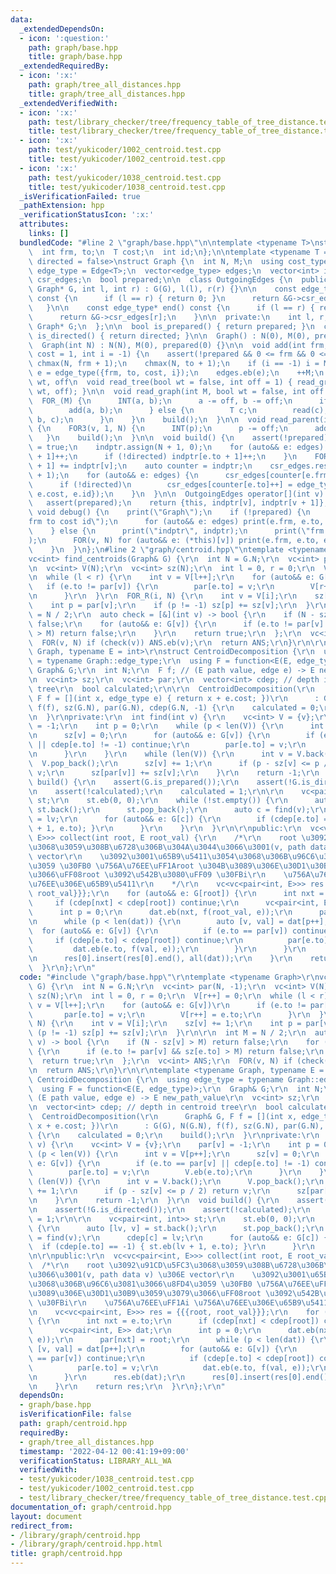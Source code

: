 ```yaml
---
data:
  _extendedDependsOn:
  - icon: ':question:'
    path: graph/base.hpp
    title: graph/base.hpp
  _extendedRequiredBy:
  - icon: ':x:'
    path: graph/tree_all_distances.hpp
    title: graph/tree_all_distances.hpp
  _extendedVerifiedWith:
  - icon: ':x:'
    path: test/library_checker/tree/frequency_table_of_tree_distance.test.cpp
    title: test/library_checker/tree/frequency_table_of_tree_distance.test.cpp
  - icon: ':x:'
    path: test/yukicoder/1002_centroid.test.cpp
    title: test/yukicoder/1002_centroid.test.cpp
  - icon: ':x:'
    path: test/yukicoder/1038_centroid.test.cpp
    title: test/yukicoder/1038_centroid.test.cpp
  _isVerificationFailed: true
  _pathExtension: hpp
  _verificationStatusIcon: ':x:'
  attributes:
    links: []
  bundledCode: "#line 2 \"graph/base.hpp\"\n\ntemplate <typename T>\nstruct Edge {\n\
    \  int frm, to;\n  T cost;\n  int id;\n};\n\ntemplate <typename T = int, bool\
    \ directed = false>\nstruct Graph {\n  int N, M;\n  using cost_type = T;\n  using\
    \ edge_type = Edge<T>;\n  vector<edge_type> edges;\n  vector<int> indptr;\n  vector<edge_type>\
    \ csr_edges;\n  bool prepared;\n\n  class OutgoingEdges {\n  public:\n    OutgoingEdges(const\
    \ Graph* G, int l, int r) : G(G), l(l), r(r) {}\n\n    const edge_type* begin()\
    \ const {\n      if (l == r) { return 0; }\n      return &G->csr_edges[l];\n \
    \   }\n\n    const edge_type* end() const {\n      if (l == r) { return 0; }\n\
    \      return &G->csr_edges[r];\n    }\n\n  private:\n    int l, r;\n    const\
    \ Graph* G;\n  };\n\n  bool is_prepared() { return prepared; }\n  constexpr bool\
    \ is_directed() { return directed; }\n\n  Graph() : N(0), M(0), prepared(0) {}\n\
    \  Graph(int N) : N(N), M(0), prepared(0) {}\n\n  void add(int frm, int to, T\
    \ cost = 1, int i = -1) {\n    assert(!prepared && 0 <= frm && 0 <= to);\n   \
    \ chmax(N, frm + 1);\n    chmax(N, to + 1);\n    if (i == -1) i = M;\n    auto\
    \ e = edge_type({frm, to, cost, i});\n    edges.eb(e);\n    ++M;\n  }\n\n  //\
    \ wt, off\n  void read_tree(bool wt = false, int off = 1) { read_graph(N - 1,\
    \ wt, off); }\n\n  void read_graph(int M, bool wt = false, int off = 1) {\n  \
    \  FOR_(M) {\n      INT(a, b);\n      a -= off, b -= off;\n      if (!wt) {\n\
    \        add(a, b);\n      } else {\n        T c;\n        read(c);\n        add(a,\
    \ b, c);\n      }\n    }\n    build();\n  }\n\n  void read_parent(int off = 1)\
    \ {\n    FOR3(v, 1, N) {\n      INT(p);\n      p -= off;\n      add(p, v);\n \
    \   }\n    build();\n  }\n\n  void build() {\n    assert(!prepared);\n    prepared\
    \ = true;\n    indptr.assign(N + 1, 0);\n    for (auto&& e: edges) {\n      indptr[e.frm\
    \ + 1]++;\n      if (!directed) indptr[e.to + 1]++;\n    }\n    FOR(v, N) indptr[v\
    \ + 1] += indptr[v];\n    auto counter = indptr;\n    csr_edges.resize(indptr.back()\
    \ + 1);\n    for (auto&& e: edges) {\n      csr_edges[counter[e.frm]++] = e;\n\
    \      if (!directed)\n        csr_edges[counter[e.to]++] = edge_type({e.to, e.frm,\
    \ e.cost, e.id});\n    }\n  }\n\n  OutgoingEdges operator[](int v) const {\n \
    \   assert(prepared);\n    return {this, indptr[v], indptr[v + 1]};\n  }\n\n \
    \ void debug() {\n    print(\"Graph\");\n    if (!prepared) {\n      print(\"\
    frm to cost id\");\n      for (auto&& e: edges) print(e.frm, e.to, e.cost, e.id);\n\
    \    } else {\n      print(\"indptr\", indptr);\n      print(\"frm to cost id\"\
    );\n      FOR(v, N) for (auto&& e: (*this)[v]) print(e.frm, e.to, e.cost, e.id);\n\
    \    }\n  }\n};\n#line 2 \"graph/centroid.hpp\"\ntemplate <typename Graph>\r\n\
    vc<int> find_centroids(Graph& G) {\r\n  int N = G.N;\r\n  vc<int> par(N, -1);\r\
    \n  vc<int> V(N);\r\n  vc<int> sz(N);\r\n  int l = 0, r = 0;\r\n  V[r++] = 0;\r\
    \n  while (l < r) {\r\n    int v = V[l++];\r\n    for (auto&& e: G[v])\r\n   \
    \   if (e.to != par[v]) {\r\n        par[e.to] = v;\r\n        V[r++] = e.to;\r\
    \n      }\r\n  }\r\n  FOR_R(i, N) {\r\n    int v = V[i];\r\n    sz[v] += 1;\r\n\
    \    int p = par[v];\r\n    if (p != -1) sz[p] += sz[v];\r\n  }\r\n\r\n  int M\
    \ = N / 2;\r\n  auto check = [&](int v) -> bool {\r\n    if (N - sz[v] > M) return\
    \ false;\r\n    for (auto&& e: G[v]) {\r\n      if (e.to != par[v] && sz[e.to]\
    \ > M) return false;\r\n    }\r\n    return true;\r\n  };\r\n  vc<int> ANS;\r\n\
    \  FOR(v, N) if (check(v)) ANS.eb(v);\r\n  return ANS;\r\n}\r\n\r\ntemplate <typename\
    \ Graph, typename E = int>\r\nstruct CentroidDecomposition {\r\n  using edge_type\
    \ = typename Graph::edge_type;\r\n  using F = function<E(E, edge_type)>;\r\n \
    \ Graph& G;\r\n  int N;\r\n  F f; // (E path value, edge e) -> E new_path_value\r\
    \n  vc<int> sz;\r\n  vc<int> par;\r\n  vector<int> cdep; // depth in centroid\
    \ tree\r\n  bool calculated;\r\n\r\n  CentroidDecomposition(\r\n      Graph& G,\
    \ F f = [](int x, edge_type e) { return x + e.cost; })\r\n      : G(G), N(G.N),\
    \ f(f), sz(G.N), par(G.N), cdep(G.N, -1) {\r\n    calculated = 0;\r\n    build();\r\
    \n  }\r\nprivate:\r\n  int find(int v) {\r\n    vc<int> V = {v};\r\n    par[v]\
    \ = -1;\r\n    int p = 0;\r\n    while (p < len(V)) {\r\n      int v = V[p++];\r\
    \n      sz[v] = 0;\r\n      for (auto&& e: G[v]) {\r\n        if (e.to == par[v]\
    \ || cdep[e.to] != -1) continue;\r\n        par[e.to] = v;\r\n        V.eb(e.to);\r\
    \n      }\r\n    }\r\n    while (len(V)) {\r\n      int v = V.back();\r\n    \
    \  V.pop_back();\r\n      sz[v] += 1;\r\n      if (p - sz[v] <= p / 2) return\
    \ v;\r\n      sz[par[v]] += sz[v];\r\n    }\r\n    return -1;\r\n  }\r\n  void\
    \ build() {\r\n    assert(G.is_prepared());\r\n    assert(!G.is_directed());\r\
    \n    assert(!calculated);\r\n    calculated = 1;\r\n\r\n    vc<pair<int, int>>\
    \ st;\r\n    st.eb(0, 0);\r\n    while (!st.empty()) {\r\n      auto [lv, v] =\
    \ st.back();\r\n      st.pop_back();\r\n      auto c = find(v);\r\n      cdep[c]\
    \ = lv;\r\n      for (auto&& e: G[c]) {\r\n        if (cdep[e.to] == -1) { st.eb(lv\
    \ + 1, e.to); }\r\n      }\r\n    }\r\n  }\r\n\r\npublic:\r\n  vc<vc<pair<int,\
    \ E>>> collect(int root, E root_val) {\r\n    /*\r\n    root \u3092\u91CD\u5FC3\
    \u3068\u3059\u308B\u6728\u306B\u304A\u3044\u3066\u3001(v, path data v) \u306E\
    \ vector\r\n    \u3092\u3001\u65B9\u5411\u3054\u3068\u306B\u96C6\u3081\u3066\u8FD4\
    \u3059 \u30FB0 \u756A\u76EE\uFF1Aroot \u304B\u3089\u306E\u30D1\u30B9\u3059\u3079\
    \u3066\uFF08root \u3092\u542B\u3080\uFF09 \u30FBi\r\n    \u756A\u76EE\uFF1Ai \u756A\
    \u76EE\u306E\u65B9\u5411\r\n    */\r\n    vc<vc<pair<int, E>>> res = {{{root,\
    \ root_val}}};\r\n    for (auto&& e: G[root]) {\r\n      int nxt = e.to;\r\n \
    \     if (cdep[nxt] < cdep[root]) continue;\r\n      vc<pair<int, E>> dat;\r\n\
    \      int p = 0;\r\n      dat.eb(nxt, f(root_val, e));\r\n      par[nxt] = root;\r\
    \n      while (p < len(dat)) {\r\n        auto [v, val] = dat[p++];\r\n      \
    \  for (auto&& e: G[v]) {\r\n          if (e.to == par[v]) continue;\r\n     \
    \     if (cdep[e.to] < cdep[root]) continue;\r\n          par[e.to] = v;\r\n \
    \         dat.eb(e.to, f(val, e));\r\n        }\r\n      }\r\n      res.eb(dat);\r\
    \n      res[0].insert(res[0].end(), all(dat));\r\n    }\r\n    return res;\r\n\
    \  }\r\n};\r\n"
  code: "#include \"graph/base.hpp\"\r\ntemplate <typename Graph>\r\nvc<int> find_centroids(Graph&\
    \ G) {\r\n  int N = G.N;\r\n  vc<int> par(N, -1);\r\n  vc<int> V(N);\r\n  vc<int>\
    \ sz(N);\r\n  int l = 0, r = 0;\r\n  V[r++] = 0;\r\n  while (l < r) {\r\n    int\
    \ v = V[l++];\r\n    for (auto&& e: G[v])\r\n      if (e.to != par[v]) {\r\n \
    \       par[e.to] = v;\r\n        V[r++] = e.to;\r\n      }\r\n  }\r\n  FOR_R(i,\
    \ N) {\r\n    int v = V[i];\r\n    sz[v] += 1;\r\n    int p = par[v];\r\n    if\
    \ (p != -1) sz[p] += sz[v];\r\n  }\r\n\r\n  int M = N / 2;\r\n  auto check = [&](int\
    \ v) -> bool {\r\n    if (N - sz[v] > M) return false;\r\n    for (auto&& e: G[v])\
    \ {\r\n      if (e.to != par[v] && sz[e.to] > M) return false;\r\n    }\r\n  \
    \  return true;\r\n  };\r\n  vc<int> ANS;\r\n  FOR(v, N) if (check(v)) ANS.eb(v);\r\
    \n  return ANS;\r\n}\r\n\r\ntemplate <typename Graph, typename E = int>\r\nstruct\
    \ CentroidDecomposition {\r\n  using edge_type = typename Graph::edge_type;\r\n\
    \  using F = function<E(E, edge_type)>;\r\n  Graph& G;\r\n  int N;\r\n  F f; //\
    \ (E path value, edge e) -> E new_path_value\r\n  vc<int> sz;\r\n  vc<int> par;\r\
    \n  vector<int> cdep; // depth in centroid tree\r\n  bool calculated;\r\n\r\n\
    \  CentroidDecomposition(\r\n      Graph& G, F f = [](int x, edge_type e) { return\
    \ x + e.cost; })\r\n      : G(G), N(G.N), f(f), sz(G.N), par(G.N), cdep(G.N, -1)\
    \ {\r\n    calculated = 0;\r\n    build();\r\n  }\r\nprivate:\r\n  int find(int\
    \ v) {\r\n    vc<int> V = {v};\r\n    par[v] = -1;\r\n    int p = 0;\r\n    while\
    \ (p < len(V)) {\r\n      int v = V[p++];\r\n      sz[v] = 0;\r\n      for (auto&&\
    \ e: G[v]) {\r\n        if (e.to == par[v] || cdep[e.to] != -1) continue;\r\n\
    \        par[e.to] = v;\r\n        V.eb(e.to);\r\n      }\r\n    }\r\n    while\
    \ (len(V)) {\r\n      int v = V.back();\r\n      V.pop_back();\r\n      sz[v]\
    \ += 1;\r\n      if (p - sz[v] <= p / 2) return v;\r\n      sz[par[v]] += sz[v];\r\
    \n    }\r\n    return -1;\r\n  }\r\n  void build() {\r\n    assert(G.is_prepared());\r\
    \n    assert(!G.is_directed());\r\n    assert(!calculated);\r\n    calculated\
    \ = 1;\r\n\r\n    vc<pair<int, int>> st;\r\n    st.eb(0, 0);\r\n    while (!st.empty())\
    \ {\r\n      auto [lv, v] = st.back();\r\n      st.pop_back();\r\n      auto c\
    \ = find(v);\r\n      cdep[c] = lv;\r\n      for (auto&& e: G[c]) {\r\n      \
    \  if (cdep[e.to] == -1) { st.eb(lv + 1, e.to); }\r\n      }\r\n    }\r\n  }\r\
    \n\r\npublic:\r\n  vc<vc<pair<int, E>>> collect(int root, E root_val) {\r\n  \
    \  /*\r\n    root \u3092\u91CD\u5FC3\u3068\u3059\u308B\u6728\u306B\u304A\u3044\
    \u3066\u3001(v, path data v) \u306E vector\r\n    \u3092\u3001\u65B9\u5411\u3054\
    \u3068\u306B\u96C6\u3081\u3066\u8FD4\u3059 \u30FB0 \u756A\u76EE\uFF1Aroot \u304B\
    \u3089\u306E\u30D1\u30B9\u3059\u3079\u3066\uFF08root \u3092\u542B\u3080\uFF09\
    \ \u30FBi\r\n    \u756A\u76EE\uFF1Ai \u756A\u76EE\u306E\u65B9\u5411\r\n    */\r\
    \n    vc<vc<pair<int, E>>> res = {{{root, root_val}}};\r\n    for (auto&& e: G[root])\
    \ {\r\n      int nxt = e.to;\r\n      if (cdep[nxt] < cdep[root]) continue;\r\n\
    \      vc<pair<int, E>> dat;\r\n      int p = 0;\r\n      dat.eb(nxt, f(root_val,\
    \ e));\r\n      par[nxt] = root;\r\n      while (p < len(dat)) {\r\n        auto\
    \ [v, val] = dat[p++];\r\n        for (auto&& e: G[v]) {\r\n          if (e.to\
    \ == par[v]) continue;\r\n          if (cdep[e.to] < cdep[root]) continue;\r\n\
    \          par[e.to] = v;\r\n          dat.eb(e.to, f(val, e));\r\n        }\r\
    \n      }\r\n      res.eb(dat);\r\n      res[0].insert(res[0].end(), all(dat));\r\
    \n    }\r\n    return res;\r\n  }\r\n};\r\n"
  dependsOn:
  - graph/base.hpp
  isVerificationFile: false
  path: graph/centroid.hpp
  requiredBy:
  - graph/tree_all_distances.hpp
  timestamp: '2022-04-12 00:41:19+09:00'
  verificationStatus: LIBRARY_ALL_WA
  verifiedWith:
  - test/yukicoder/1038_centroid.test.cpp
  - test/yukicoder/1002_centroid.test.cpp
  - test/library_checker/tree/frequency_table_of_tree_distance.test.cpp
documentation_of: graph/centroid.hpp
layout: document
redirect_from:
- /library/graph/centroid.hpp
- /library/graph/centroid.hpp.html
title: graph/centroid.hpp
---
```

